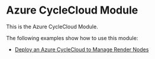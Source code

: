 # Azure CycleCloud Module

This is the Azure CycleCloud Module.

The following examples show how to use this module:
* [Deploy an Azure CycleCloud to Manage Render Nodes](../../examples/centos/#next-steps-managing-render-nodes-with-azure-cyclecloud)
